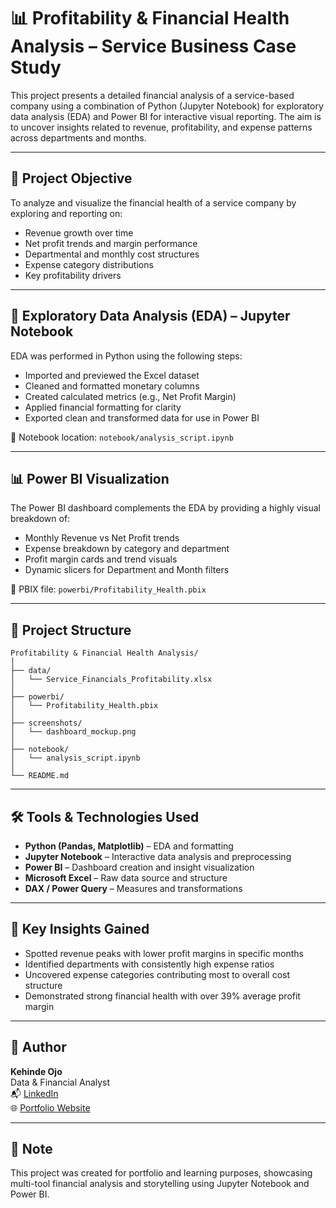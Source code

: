 # 📊 Profitability & Financial Health Analysis – Service Business Case Study

This project presents a detailed financial analysis of a service-based company using a combination of Python (Jupyter Notebook) for exploratory data analysis (EDA) and Power BI for interactive visual reporting. The aim is to uncover insights related to revenue, profitability, and expense patterns across departments and months.

---

## 📌 Project Objective

To analyze and visualize the financial health of a service company by exploring and reporting on:

- Revenue growth over time  
- Net profit trends and margin performance  
- Departmental and monthly cost structures  
- Expense category distributions  
- Key profitability drivers  

---

## 🧪 Exploratory Data Analysis (EDA) – Jupyter Notebook

EDA was performed in Python using the following steps:

- Imported and previewed the Excel dataset  
- Cleaned and formatted monetary columns  
- Created calculated metrics (e.g., Net Profit Margin)  
- Applied financial formatting for clarity  
- Exported clean and transformed data for use in Power BI  

📂 Notebook location: `notebook/analysis_script.ipynb`

---

## 📊 Power BI Visualization

The Power BI dashboard complements the EDA by providing a highly visual breakdown of:

- Monthly Revenue vs Net Profit trends  
- Expense breakdown by category and department  
- Profit margin cards and trend visuals  
- Dynamic slicers for Department and Month filters  

📂 PBIX file: `powerbi/Profitability_Health.pbix`

---

## 📁 Project Structure



```
Profitability & Financial Health Analysis/
│
├── data/
│   └── Service_Financials_Profitability.xlsx
│
├── powerbi/
│   └── Profitability_Health.pbix
│
├── screenshots/
│   └── dashboard_mockup.png
│
├── notebook/
│   └── analysis_script.ipynb
│
└── README.md
```


---

## 🛠️ Tools & Technologies Used

- **Python (Pandas, Matplotlib)** – EDA and formatting  
- **Jupyter Notebook** – Interactive data analysis and preprocessing  
- **Power BI** – Dashboard creation and insight visualization  
- **Microsoft Excel** – Raw data source and structure  
- **DAX / Power Query** – Measures and transformations  

---

## 🧠 Key Insights Gained

- Spotted revenue peaks with lower profit margins in specific months  
- Identified departments with consistently high expense ratios  
- Uncovered expense categories contributing most to overall cost structure  
- Demonstrated strong financial health with over 39% average profit margin  

---

## 🔗 Author

**Kehinde Ojo**  
Data & Financial Analyst  
📬 [LinkedIn](https://www.linkedin.com/in/kehindeojo-analyst)  
🌐 [Portfolio Website](https://kehindeojo.netlify.app/)

---

## 📌 Note

This project was created for portfolio and learning purposes, showcasing multi-tool financial analysis and storytelling using Jupyter Notebook and Power BI. 
